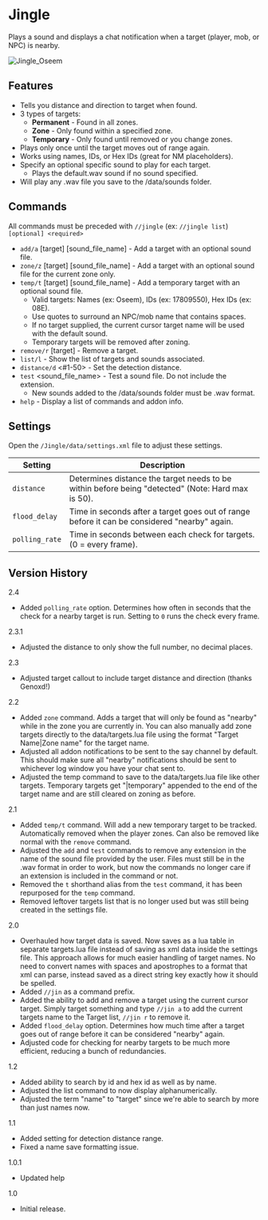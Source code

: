 # Jingle

Plays a sound and displays a chat notification when a target (player, mob, or NPC) is nearby.  

![Jingle_Oseem](https://github.com/iLVL-Key/FFXI/assets/101156258/5ed6b45b-e798-4e1e-92dc-27d7490fcca1)

## Features
 - Tells you distance and direction to target when found.
 - 3 types of targets:
   - **Permanent** - Found in all zones.
   - **Zone** - Only found within a specified zone.
   - **Temporary** - Only found until removed or you change zones.
 - Plays only once until the target moves out of range again.
 - Works using names, IDs, or Hex IDs (great for NM placeholders).
 - Specify an optional specific sound to play for each target.
   - Plays the default.wav sound if no sound specified.
 - Will play any .wav file you save to the /data/sounds folder.
  
## Commands
All commands must be preceded with `//jingle`   (ex: `//jingle list`)  
`[optional] <required>`
 - `add/a` \[target] \[sound_file_name] - Add a target with an optional sound file.
 - `zone/z` \[target] \[sound_file_name] - Add a target with an optional sound file for the current zone only.
 - `temp/t` \[target] \[sound_file_name] - Add a temporary target with an optional sound file.
   - Valid targets: Names (ex: Oseem), IDs (ex: 17809550), Hex IDs (ex: 08E).
   - Use quotes to surround an NPC/mob name that contains spaces.
   - If no target supplied, the current cursor target name will be used with the default sound.
   - Temporary targets will be removed after zoning.
 - `remove/r` \[target] - Remove a target.
 - `list/l` - Show the list of targets and sounds associated.
 - `distance/d` <#1-50> - Set the detection distance.
 - `test` \<sound_file_name> - Test a sound file. Do not include the extension.
   - New sounds added to the /data/sounds folder must be .wav format.
 - `help` - Display a list of commands and addon info.

## Settings
Open the `/Jingle/data/settings.xml` file to adjust these settings.  

| **Setting** | **Description** |
|------------|----------------|
| `distance` | Determines distance the target needs to be within before being "detected" (Note: Hard max is 50). |
| `flood_delay` | Time in seconds after a target goes out of range before it can be considered "nearby" again. |
| `polling_rate` | Time in seconds between each check for targets. (0 = every frame). |

## Version History

2.4
- Added `polling_rate` option. Determines how often in seconds that the check for a nearby target is run. Setting to `0` runs the check every frame.

2.3.1
- Adjusted the distance to only show the full number, no decimal places.

2.3
- Adjusted target callout to include target distance and direction (thanks Genoxd!)

2.2
- Added `zone` command. Adds a target that will only be found as "nearby" while in the zone you are currently in. You can also manually add zone targets directly to the data/targets.lua file using the format "Target Name|Zone name" for the target name.
- Adjusted all addon notifications to be sent to the say channel by default. This should make sure all "nearby" notifications should be sent to whichever log window you have your chat sent to.
- Adjusted the temp command to save to the data/targets.lua file like other targets. Temporary targets get "|temporary" appended to the end of the target name and are still cleared on zoning as before.

2.1
- Added `temp/t` command. Will add a new temporary target to be tracked. Automatically removed when the player zones. Can also be removed like normal with the `remove` command.
- Adjusted the `add` and `test` commands to remove any extension in the name of the sound file provided by the user. Files must still be in the .wav format in order to work, but now the commands no longer care if an extension is included in the command or not.
- Removed the `t` shorthand alias from the `test` command, it has been repurposed for the `temp` command.
- Removed leftover targets list that is no longer used but was still being created in the settings file.

2.0
- Overhauled how target data is saved. Now saves as a lua table in separate targets.lua file instead of saving as xml data inside the settings file. This approach allows for much easier handling of target names. No need to convert names with spaces and apostrophes to a format that xml can parse, instead saved as a direct string key exactly how it should be spelled.
- Added `//jin` as a command prefix.
- Added the ability to add and remove a target using the current cursor target. Simply target something and type `//jin a` to add the current targets name to the Target list, `//jin r` to remove it.
- Added `flood_delay` option. Determines how much time after a target goes out of range before it can be considered "nearby" again.
- Adjusted code for checking for nearby targets to be much more efficient, reducing a bunch of redundancies.

1.2
- Added ability to search by id and hex id as well as by name.
- Adjusted the list command to now display alphanumerically.
- Adjusted the term "name" to "target" since we're able to search by more than just names now.

1.1
- Added setting for detection distance range.
- Fixed a name save formatting issue.

1.0.1
- Updated help

1.0
- Initial release.
